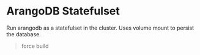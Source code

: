 # ArangoDB Statefulset

Run arangodb as a statefulset in the cluster. Uses volume mount to persist the database.

> force build
